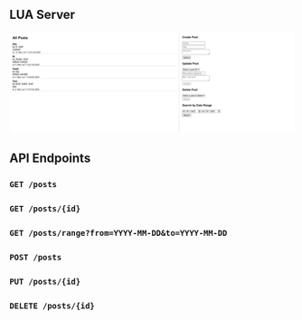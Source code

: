 ## LUA Server

![Screenshot](./ui_mockup.png)

## API Endpoints

### `GET /posts`

### `GET /posts/{id}`

### `GET /posts/range?from=YYYY-MM-DD&to=YYYY-MM-DD`

### `POST /posts`

### `PUT /posts/{id}`

### `DELETE /posts/{id}`
